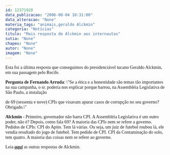 ```yaml
---
id: 12371928
data_publicacao: "2006-08-04 18:31:00"
data_alteracao: "None"
materia_tags: "animais,geraldo Alckmin"
categoria: "Notícias"
titulo: "Mais resposta de Alckmin aos internautas"
sutia: "None"
chapeu: "None"
autor: "None"
imagem: "None"
---
```

<p><P><FONT face=Verdana>Esta foi a última resposta que conseguimos do presidenciável tucano Geraldo Alckmin, em sua passagem pelo Recife.</FONT></P></p>
<p><P><FONT face=Verdana><STRONG>Pergunta de Fernando Arruda</STRONG>: \"Se a ética e a honestidade são temas tão importantes na sua campanha, o sr. poderia nos explicar porque barrou, na Assembléia Legislativa de São Paulo, a instalação</p>
<p> de 69 (sessenta e nove) CPIs que visavam apurar casos de corrupção no seu governo? Obrigado.\"</FONT></P></p>
<p><P><FONT face=Verdana><STRONG>Alckmin -</STRONG> Primeiro, governador não barra CPI. A Assembléia Legislativa é um outro poder, não é? Depois, como fala 69? A maioria das CPIs nem se refere a governo. Pedidos de CPIs: CPI do Apito. Tem lá várias. Ou seja, um juiz de futebol roubou lá, ele vendia resultado do jogo de futebol. Tem pedido de CPI. CPI da Contaminação do solo, tem quatro. A maioria das coisas nem se refere ao governo.</FONT></P></p>
<p><P><FONT face=Verdana>Leia&nbsp;<STRONG><EM><A href=\"https://jc3.uol.com.br/blogs/jc/2006/08/04/index.php#501\">aqui</A></EM></STRONG> as outras&nbsp;respostas de Alckmin.</FONT></P> </p>
